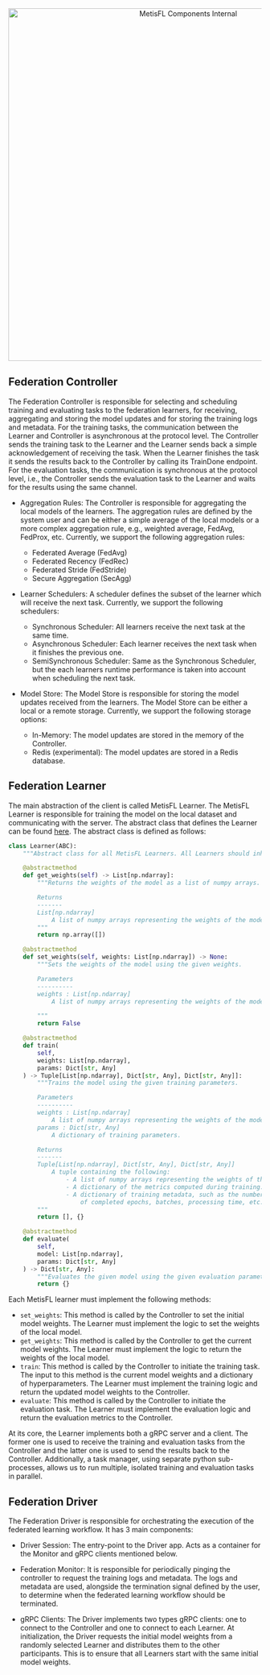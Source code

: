
<div align="center">
  <picture>
    <source media="(prefers-color-scheme: light)" srcset="https://docs.nevron.ai/img/light/MetisFL-Components-Internal-02.webp" width="700px">
    <img alt="MetisFL Components Internal" src="https://docs.nevron.ai/img/dark/MetisFL-Components-Internal-01.webp" width="700px">
    </picture>
</div>

## Federation Controller

The Federation Controller is responsible for selecting and scheduling training and evaluating tasks to the federation learners, for receiving, aggregating and storing the model updates and for storing the training logs and metadata. For the training tasks, the communication between the Learner and Controller is asynchronous at the protocol level. The Controller sends the training task to the Learner and the Learner sends back a simple acknowledgement of receiving the task. When the Learner finishes the task it sends the results back to the Controller by calling its TrainDone endpoint. For the evaluation tasks, the communication is synchronous at the protocol level, i.e., the Controller sends the evaluation task to the Learner and waits for the results using the same channel.

- Aggregation Rules: The Controller is responsible for aggregating the local models of the learners. The aggregation rules are defined by the system user and can be either a simple average of the local models or a more complex aggregation rule, e.g., weighted average, FedAvg, FedProx, etc. Currently, we support the following aggregation rules:

  - Federated Average (FedAvg)
  - Federated Recency (FedRec)
  - Federated Stride (FedStride)
  - Secure Aggregation (SecAgg)

- Learner Schedulers: A scheduler defines the subset of the learner which will receive the next task. Currently, we support the following schedulers:

  - Synchronous Scheduler: All learners receive the next task at the same time.
  - Asynchronous Scheduler: Each learner receives the next task when it finishes the previous one.
  - SemiSynchronous Scheduler: Same as the Synchronous Scheduler, but the each learners runtime performance is taken into account when scheduling the next task.

- Model Store: The Model Store is responsible for storing the model updates received from the learners. The Model Store can be either a local or a remote storage. Currently, we support the following storage options:
  - In-Memory: The model updates are stored in the memory of the Controller.
  - Redis (experimental): The model updates are stored in a Redis database.

## Federation Learner

The main abstraction of the client is called MetisFL Learner. The MetisFL Learner is responsible for training the model on the local dataset and communicating with the server. The abstract class that defines the Learner can be found [here](https://github.com/NevronAI/metisfl/blob/main/metisfl/learner/learner.py). The abstract class is defined as follows:

```python
class Learner(ABC):
    """Abstract class for all MetisFL Learners. All Learners should inherit from this class."""

    @abstractmethod
    def get_weights(self) -> List[np.ndarray]:
        """Returns the weights of the model as a list of numpy arrays.

        Returns
        -------
        List[np.ndarray]
            A list of numpy arrays representing the weights of the model.
        """
        return np.array([])

    @abstractmethod
    def set_weights(self, weights: List[np.ndarray]) -> None:
        """Sets the weights of the model using the given weights.

        Parameters
        ----------
        weights : List[np.ndarray]
            A list of numpy arrays representing the weights of the model to be set.

        """
        return False

    @abstractmethod
    def train(
        self,
        weights: List[np.ndarray],
        params: Dict[str, Any]
    ) -> Tuple[List[np.ndarray], Dict[str, Any], Dict[str, Any]]:
        """Trains the model using the given training parameters.

        Parameters
        ----------
        weights : List[np.ndarray]
            A list of numpy arrays representing the weights of the model to be trained.
        params : Dict[str, Any]
            A dictionary of training parameters.

        Returns
        -------
        Tuple[List[np.ndarray], Dict[str, Any], Dict[str, Any]]
            A tuple containing the following:
                - A list of numpy arrays representing the weights of the model after training.
                - A dictionary of the metrics computed during training.
                - A dictionary of training metadata, such as the number
                    of completed epochs, batches, processing time, etc.
        """
        return [], {}

    @abstractmethod
    def evaluate(
        self,
        model: List[np.ndarray],
        params: Dict[str, Any]
    ) -> Dict[str, Any]:
        """Evaluates the given model using the given evaluation parameters."""
        return {}
```

Each MetisFL learner must implement the following methods:

- `set_weights`: This method is called by the Controller to set the initial model weights. The Learner must implement the logic to set the weights of the local model.
- `get_weights`: This method is called by the Controller to get the current model weights. The Learner must implement the logic to return the weights of the local model.
- `train`: This method is called by the Controller to initiate the training task. The input to this method is the current model weights and a dictionary of hyperparameters. The Learner must implement the training logic and return the updated model weights to the Controller.
- `evaluate`: This method is called by the Controller to initiate the evaluation task. The Learner must implement the evaluation logic and return the evaluation metrics to the Controller.

At its core, the Learner implements both a gRPC server and a client. The former one is used to receive the training and evaluation tasks from the Controller and the latter one is used to send the results back to the Controller. Additionally, a task manager, using separate python sub-processes, allows us to run multiple, isolated training and evaluation tasks in parallel.

## Federation Driver

The Federation Driver is responsible for orchestrating the execution of the federated learning workflow. It has 3 main components:

- Driver Session: The entry-point to the Driver app. Acts as a container for the Monitor and gRPC clients mentioned below.

* Federation Monitor: It is responsible for periodically pinging the controller to request the training logs and metadata. The logs and metadata are used, alongside the termination signal defined by the user, to determine when the federated learning workflow should be terminated.

* gRPC Clients: The Driver implements two types gRPC clients: one to connect to the Controller and one to connect to each Learner. At initialization, the Driver requests the initial model weights from a randomly selected Learner and distributes them to the other participants. This is to ensure that all Learners start with the same initial model weights.
